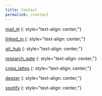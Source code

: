 ```yaml
---
title: Contact
permalink: /contact
---
```



[mail_&#9993;](https://mailhide.io/e/LkioQXpQ)
{: style="text-align: center;"}

[linked_in <i class="fab fa-linkedin-in"></i>](https://linkedin.com/in/hasmonteiro)
{: style="text-align: center;"}

[git_hub](https://github.com/hasmonteiro)
{: style="text-align: center;"}

[research_gate](https://www.researchgate.net/profile/Humberto-Monteiro)
{: style="text-align: center;"}

[cnpq_lattes](http://lattes.cnpq.br/3928759533862927)
{: style="text-align: center;"}

[deezer](https://www.deezer.com/br/profile/781035327)
{: style="text-align: center;"}

[spotify](https://open.spotify.com/user/hasmonteiro)
{: style="text-align: center;"}


